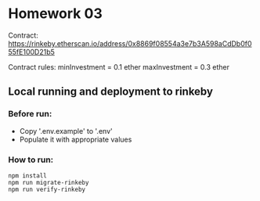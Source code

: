 # Homework 03

Contract:
https://rinkeby.etherscan.io/address/0x8869f08554a3e7b3A598aCdDb0f055fE100D21b5

Contract rules:
minInvestment = 0.1 ether
maxInvestment = 0.3 ether

## Local running and deployment to rinkeby
### Before run:
- Copy '.env.example' to '.env'
- Populate it with appropriate values

### How to run:
```shell
npm install
npm run migrate-rinkeby
npm run verify-rinkeby
```
